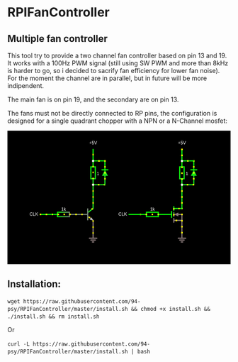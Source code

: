 # RPIFanController

## Multiple fan controller

This tool try to provide a two channel fan controller based on pin 13 and 19. It works with a 100Hz PWM signal (still using SW PWM and more than 8kHz is harder to go, so i decided to sacrify fan efficiency for lower fan noise). For the moment the channel are in parallel, but in future will be more indipendent.

The main fan is on pin 19, and the secondary are on pin 13.

The fans must not be directly connected to RP pins, the configuration is designed for a single quadrant chopper with a NPN or a N-Channel mosfet:

![Chopper configuration](https://github.com/94-psy/RPIFanController/blob/master/chopper.png "Chopper configuration")

## Installation:

`wget https://raw.githubusercontent.com/94-psy/RPIFanController/master/install.sh && chmod +x install.sh && ./install.sh && rm install.sh`

Or

`curl -L https://raw.githubusercontent.com/94-psy/RPIFanController/master/install.sh | bash`
